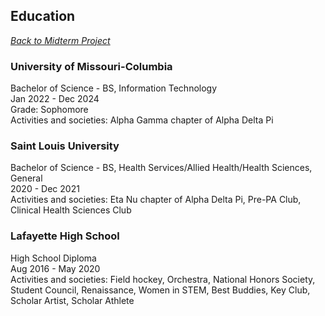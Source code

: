 ## **Education**
*[Back to Midterm Project](https://github.com/rosawessel/midterm/blob/main/README.md)*

### **University of Missouri-Columbia**  
Bachelor of Science - BS, Information Technology  
Jan 2022 - Dec 2024  
Grade: Sophomore  
Activities and societies: Alpha Gamma chapter of Alpha Delta Pi

### **Saint Louis University**  
Bachelor of Science - BS, Health Services/Allied Health/Health Sciences, General  
2020 - Dec 2021  
Activities and societies: Eta Nu chapter of Alpha Delta Pi, Pre-PA Club, Clinical Health Sciences Club  

### **Lafayette High School**  
High School Diploma  
Aug 2016 - May 2020  
Activities and societies: Field hockey, Orchestra, National Honors Society, Student Council, Renaissance, Women in STEM, Best Buddies, Key Club, Scholar Artist, Scholar Athlete

